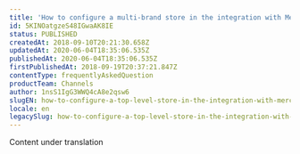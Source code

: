 ```yaml
---
title: 'How to configure a multi-brand store in the integration with Mercado Livre'
id: 5KINOatgzeS48IGwaAK8IE
status: PUBLISHED
createdAt: 2018-09-10T20:21:30.658Z
updatedAt: 2020-06-04T18:35:06.535Z
publishedAt: 2020-06-04T18:35:06.535Z
firstPublishedAt: 2018-09-19T20:37:21.847Z
contentType: frequentlyAskedQuestion
productTeam: Channels
author: 1nsS1IgG3WWQ4cA8e2qsw6
slugEN: how-to-configure-a-top-level-store-in-the-integration-with-mercado-livre
locale: en
legacySlug: how-to-configure-a-top-level-store-in-the-integration-with-mercado-livre
---
```


<div class="alert alert-warning">Content under translation</div>
